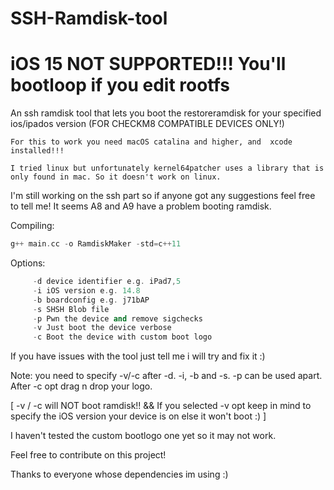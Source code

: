 # SSH-Ramdisk-tool
# iOS 15 NOT SUPPORTED!!! You'll bootloop if you edit rootfs

An ssh ramdisk tool that lets you boot the restoreramdisk for your specified ios/ipados version (FOR CHECKM8 COMPATIBLE DEVICES ONLY!)

```
For this to work you need macOS catalina and higher, and  xcode installed!!!

I tried linux but unfortunately kernel64patcher uses a library that is only found in mac. So it doesn't work on linux.
```

I'm still working on the ssh part so if anyone got any suggestions feel free to tell me!
It seems A8 and A9 have a problem booting ramdisk.

Compiling:
```c++
g++ main.cc -o RamdiskMaker -std=c++11
```

Options:
```c++
     -d device identifier e.g. iPad7,5
     -i iOS version e.g. 14.8
     -b boardconfig e.g. j71bAP
     -s SHSH Blob file
     -p Pwn the device and remove sigchecks
     -v Just boot the device verbose
     -c Boot the device with custom boot logo
```
If you have issues with the tool just tell me i will try and fix it :)

Note: you need to specify -v/-c after -d. -i, -b and -s. -p can be used apart. After -c opt drag n drop your logo. 

[ -v / -c will NOT boot ramdisk!! && If you selected -v opt keep in mind to specify the iOS version your device is on else it won't boot :) ]

I haven't tested the custom bootlogo one yet so it may not work.

Feel free to contribute on this project!

Thanks to everyone whose dependencies im using :)
